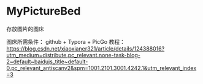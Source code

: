 # MyPictureBed
存放图片的图床

图床所需条件：
github + Typora + PicGo
教程：
https://blog.csdn.net/xiaoxianer321/article/details/124388016?utm_medium=distribute.pc_relevant.none-task-blog-2~default~baidujs_title~default-0.pc_relevant_antiscanv2&spm=1001.2101.3001.4242.1&utm_relevant_index=3
